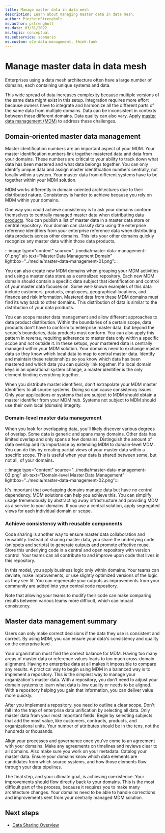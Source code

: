 ```yaml
---
title: Manage master data in data mesh
description: Learn about managing master data in data mesh.
author: PietheinStrengholt
ms.author: pstrengholt
ms.date: 03/31/2022
ms.topic: conceptual
ms.subservice: scenario
ms.custom: e2e-data-management, think-tank
---
```


# Manage master data in data mesh

Enterprises using a data mesh architecture often have a large number of domains, each containing unique systems and data. 

This wide spread of data increases complexity because multiple versions of the same data might exist in this setup. Integration requires more effort because owners have to integrate and harmonize all the different parts of the same data from multiple domains. Data can be inconsistent in contexts between these different domains. Data quality can also vary. Apply [master data management (MDM)](../../data-management/govern-master-data.md) to address these challenges.

## Domain-oriented master data management

Master identification numbers are an important aspect of your MDM. Your master identification numbers link together mastered data and data from your domains. These numbers are critical to your ability to track down what data has been mastered and what data belongs together. You can only identify unique data and assign master identification numbers centrally, not locally within a system. Your master data from different systems have to be together within your MDM solution.

MDM works differently in domain-oriented architectures due to their distributed nature. Consistency is harder to achieve because you rely on MDM within your domains.

One way you could achieve consistency is to ask your domains conform themselves to centrally managed master data when distributing [data products](../../data-management/architectures/data-landing-zone-data-products.md). You can publish a list of master data in a master data store or central repository. Your domain can classify data using the enterprise reference identifiers from your enterprise reference data when distributing data products across other domains. This lets your other domains quickly recognize any master data within those data products.

:::image type="content" source="../media/master-data-management-01.png" alt-text="Master Data Management Domain" lightbox="../media/master-data-management-01.png":::

You can also create new MDM domains when grouping your MDM activities and using a master data store as a centralized repository. Each new MDM domain should contain a specific data subject that identification and control of your master data focuses on. Some well-known examples of this data include customers, products, employees, geographical locations, and finance and risk information. Mastered data from these MDM domains must find its way back to other domains. This distribution of data is similar to the distribution of your data products.

You can scope master data management and allow different approaches to data product distribution. Within the boundaries of a certain scope, data products don't have to conform to enterprise master data, but beyond the scope's boundaries, data products must conform. You can also apply this pattern in reverse, requiring adherence to master data only within a specific scope and not outside it. In these setups, your mastered data is centrally managed within your MDM solution. Your domains need to exchange master data so they know which local data to map to central master data. Identify and maintain these relationships so you know which data has been mastered and which data you can quickly link together. If a local domain keys in an operational system change, a master identifier is the only element binding everything together.

When you distribute master identifiers, don't extrapolate your MDM master identifiers to all source systems. Doing so can cause consistency issues. Only your applications or systems that are subject to MDM should obtain a master identifier from your MDM hub. Systems not subject to MDM should use their own local (domain) integrity.

### Domain-level master data management

When you look for overlapping data, you'll likely discover various degrees of overlap. Some data is generic and spans many domains. Other data has limited overlap and only spans a few domains. Distinguish the amount of data overlap and its importance by extending MDM to domain-level MDM. You can do this by creating partial views of your master data within a specific scope. This is useful when your data is shared between some, but not all, of your domains.

:::image type="content" source="../media/master-data-management-02.png" alt-text="Domain-level Master Data Management" lightbox="../media/master-data-management-02.png":::

It's important that overlapping domains manage data but have no central dependency. MDM solutions can help you achieve this. You can simplify usage tremendously by abstracting away infrastructure and providing MDM as a service to your domains. If you use a central solution, apply segregated views for each individual domain or scope.

### Achieve consistency with reusable components

Code sharing is another way to ensure master data collaboration and reusability. Instead of sharing master data, you share the underlying code (snippets and scripts) to generate outputs and promote effective reuse. Store this underlying code in a central and open repository with version control. Your teams can all contribute to and improve upon code that lives in this repository.

In this model, you apply business logic only within domains. Your teams can deviate, make improvements, or use slightly optimized versions of the logic as they see fit. You can regenerate your outputs as improvements from your community are added into your central code repository.

Note that allowing your teams to modify their code can make comparing results between various teams more difficult, which can impact consistency.

## Master data management summary

Users can only make correct decisions if the data they use is consistent and correct. By using MDM, you can ensure your data's consistency and quality on the enterprise level.

Your organization must find the correct balance for MDM. Having too many areas of master data or reference values leads to too much cross-domain alignment. Having no enterprise data at all makes it impossible to compare any results. A practical way to begin using MDM in a balanced way is to implement a repository. This is the simplest way to manage your organization's master data. With a repository, you don't need to adjust your domain systems to learn what data is low quality or needs to be aligned. With a repository helping you gain that information, you can deliver value more quickly.

After you implement a repository, you need to outline a clear scope. Don't fall into the trap of enterprise data unification by selecting all data. Only master data from your most important fields. Begin by selecting subjects that add the most value, like customers, contracts, products, and organizational units. Your number of attributes should be in the tens, not the hundreds or thousands. 

Align your processes and governance once you've come to an agreement with your domains. Make any agreements on timelines and reviews clear to all domains. Also make sure you work on your metadata. Catalog your master data. Ensure your domains know which data elements are candidates from which source systems, and how those elements flow through your data pipelines.

The final step, and your ultimate goal, is achieving coexistence. Your improvements should flow directly back to your domains. This is the most difficult part of the process, because it requires you to make many architecture changes. Your domains need to be able to handle corrections and improvements sent from your centrally managed MDM solution.

## Next steps

- [Data Sharing Overview](data-contracts.md)
